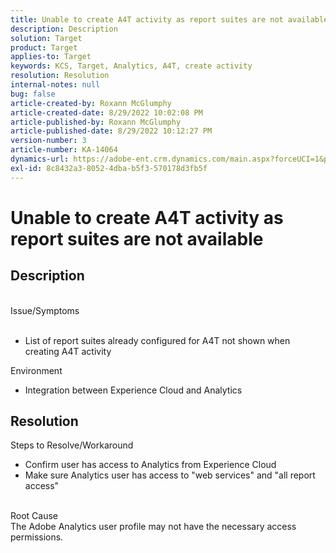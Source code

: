 ```yaml
---
title: Unable to create A4T activity as report suites are not available
description: Description
solution: Target
product: Target
applies-to: Target
keywords: KCS, Target, Analytics, A4T, create activity
resolution: Resolution
internal-notes: null
bug: false
article-created-by: Roxann McGlumphy
article-created-date: 8/29/2022 10:02:08 PM
article-published-by: Roxann McGlumphy
article-published-date: 8/29/2022 10:12:27 PM
version-number: 3
article-number: KA-14064
dynamics-url: https://adobe-ent.crm.dynamics.com/main.aspx?forceUCI=1&pagetype=entityrecord&etn=knowledgearticle&id=fc0a3834-e627-ed11-9db1-002248086d3d
exl-id: 8c8432a3-8052-4dba-b5f3-570178d3fb5f
---
```

# Unable to create A4T activity as report suites are not available

## Description

<br>Issue/Symptoms<br><br>
- List of report suites already configured for A4T not shown when creating A4T activity



Environment
- Integration between Experience Cloud and Analytics



## Resolution

Steps to Resolve/Workaround
- Confirm user has access to Analytics from Experience Cloud
- Make sure Analytics user has access to "web services" and "all report access"

<br>Root Cause<br>
The Adobe Analytics user profile may not have the necessary access permissions.
